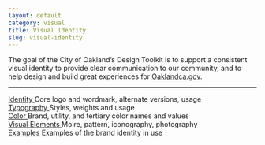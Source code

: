 ```yaml
---
layout: default
category: visual
title: Visual Identity
slug: visual-identity
---
```


<p class="about-that">The goal of the City of Oakland’s Design Toolkit is to support a consistent visual identity to provide clear communication to our community, and to help design and build great experiences for <a href="oaklandca.gov">Oaklandca.gov</a>.</p>

<hr>

<div class="grid-row">
	<div class="toolkit-section one-half">
		<a href="{{ site.baseurl }}/identity/" class="toolkit-section-link">
			Identity
		</a>
		Core logo and wordmark, alternate versions, usage
	</div>
	<div class="toolkit-section one-half">
		<a href="{{ site.baseurl }}/typography/" class="toolkit-section-link">
			Typography
		</a>
		Styles, weights and usage
	</div>
	<div class="toolkit-section one-half">
		<a href="{{ site.baseurl }}/color/" class="toolkit-section-link">
			Color
		</a>
		Brand, utility, and tertiary color names and values
	</div>
	<div class="toolkit-section one-half">
		<a href="{{ site.baseurl }}/visual-elements/" class="toolkit-section-link">
			Visual Elements
		</a>
		Moire, pattern, iconography, photography
	</div>
	<div class="toolkit-section one-half">
		<a href="{{ site.baseurl }}/examples/" class="toolkit-section-link">
			Examples
		</a>
		Examples of the brand identity in use
	</div>
</div>